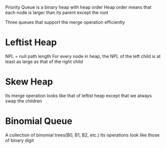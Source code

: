 Priority Queue is a binary heap with heap order
Heap order means that each node is larger than its parent except the root

Three queues that support the merge operation efficiently
# Leftist Heap
NPL = null path length
For every node in heap, the NPL of the left child is at least as large as that of the right child
# Skew Heap
Its merge operation looks like that of leftist heap except that we always swap the children
# Binomial Queue
A collection of binomial trees(B0, B1, B2, etc.)
Its operations look like those of binary digit

